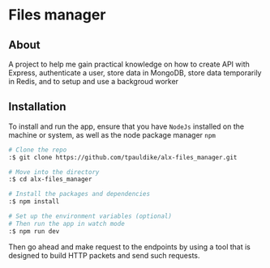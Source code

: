 # Files manager
## About
A project to help me gain practical knowledge on how to create API with Express, authenticate a user, store data in MongoDB, store data temporarily in Redis, and to setup and use a backgroud worker
## Installation
To install and run the app, ensure that you have `NodeJs` installed on the machine or system, as well as the node package manager `npm`

```bash
# Clone the repo
:$ git clone https://github.com/tpauldike/alx-files_manager.git

# Move into the directory
:$ cd alx-files_manager

# Install the packages and dependencies
:$ npm install

# Set up the environment variables (optional)
# Then run the app in watch mode
:$ npm run dev
```

Then go ahead and make request to the endpoints by using a tool that is designed to build HTTP packets and send such requests.

